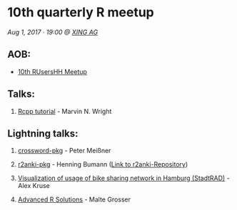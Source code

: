 # 10th quarterly R meetup

*Aug 1, 2017 · 19:00 @ [XING AG](http://xing.com)*

## AOB:

* [10th RUsersHH Meetup](https://github.com/rusershamburg/meetup-10/blob/master/RUsersHH10thMeetup.pdf)

## Talks:

1. [Rcpp tutorial](https://github.com/mnwright/Rcpp-tutorial) - Marvin N. Wright

## Lightning talks:

1. [crossword-pkg](https://github.com/petermeissner/crossword) - Peter Meißner

2. [r2anki-pkg](r2anki_presentation.pdf) - Henning Bumann ([Link to r2anki-Repository](https://github.com/henningsway/r2anki))

3. [Visualization of usage of bike sharing network in Hamburg (StadtRAD)](https://github.com/kruse-alex/bike_sharing) - Alex Kruse 

4. [Advanced R Solutions](AdvancedRSolutions_LightningTalk_UseR2017.pdf) - Malte Grosser


